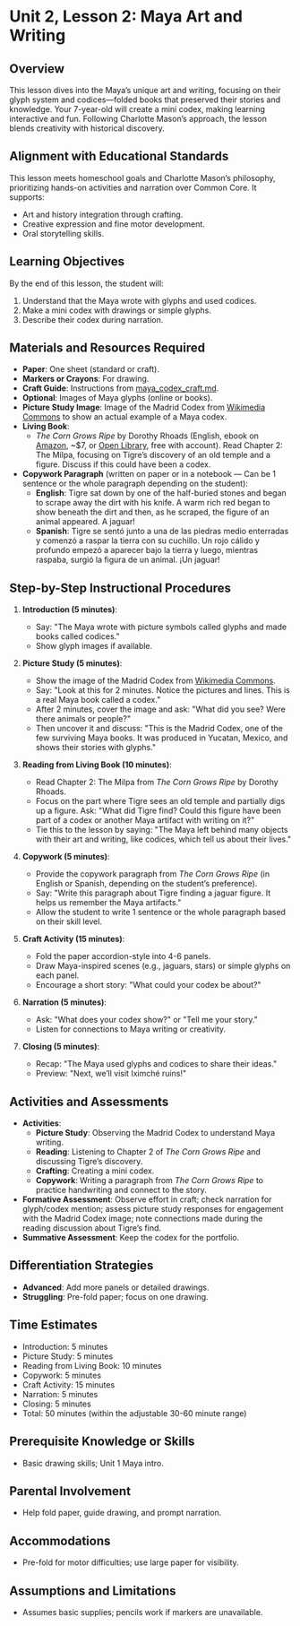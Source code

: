 # Unit 2, Lesson 2: Maya Art and Writing

## Overview
This lesson dives into the Maya’s unique art and writing, focusing on their glyph system and codices—folded books that preserved their stories and knowledge. Your 7-year-old will create a mini codex, making learning interactive and fun. Following Charlotte Mason’s approach, the lesson blends creativity with historical discovery.

## Alignment with Educational Standards
This lesson meets homeschool goals and Charlotte Mason’s philosophy, prioritizing hands-on activities and narration over Common Core. It supports:
- Art and history integration through crafting.
- Creative expression and fine motor development.
- Oral storytelling skills.

## Learning Objectives
By the end of this lesson, the student will:
1. Understand that the Maya wrote with glyphs and used codices.
2. Make a mini codex with drawings or simple glyphs.
3. Describe their codex during narration.

## Materials and Resources Required
- **Paper**: One sheet (standard or craft).
- **Markers or Crayons**: For drawing.
- **Craft Guide**: Instructions from [maya_codex_craft.md](resources/maya_codex_craft.md).
- **Optional**: Images of Maya glyphs (online or books).
- **Picture Study Image**: Image of the Madrid Codex from [Wikimedia Commons](https://commons.wikimedia.org/wiki/File:Facs%C3%ADmil_C%C3%B3dice_Tro-Cortesiano.JPG) to show an actual example of a Maya codex.
- **Living Book**: 
  - *The Corn Grows Ripe* by Dorothy Rhoads (English, ebook on [Amazon](https://a.co/d/9PqSbaT), ~$7, or [Open Library](https://archive.org/embed/corngrowsripe0000rhoa), free with account). Read Chapter 2: The Milpa, focusing on Tigre’s discovery of an old temple and a figure. Discuss if this could have been a codex.
- **Copywork Paragraph** (written on paper or in a notebook — Can be 1 sentence or the whole paragraph depending on the student):
  - **English**: Tigre sat down by one of the half-buried stones and began to scrape away the dirt with his knife. A warm rich red began to show beneath the dirt and then, as he scraped, the figure of an animal appeared. A jaguar!
  - **Spanish**: Tigre se sentó junto a una de las piedras medio enterradas y comenzó a raspar la tierra con su cuchillo. Un rojo cálido y profundo empezó a aparecer bajo la tierra y luego, mientras raspaba, surgió la figura de un animal. ¡Un jaguar!

## Step-by-Step Instructional Procedures
1. **Introduction (5 minutes)**:
   - Say: "The Maya wrote with picture symbols called glyphs and made books called codices."
   - Show glyph images if available.

2. **Picture Study (5 minutes)**:
   - Show the image of the Madrid Codex from [Wikimedia Commons](https://commons.wikimedia.org/wiki/File:Facs%C3%ADmil_C%C3%B3dice_Tro-Cortesiano.JPG).
   - Say: "Look at this for 2 minutes. Notice the pictures and lines. This is a real Maya book called a codex."
   - After 2 minutes, cover the image and ask: "What did you see? Were there animals or people?"
   - Then uncover it and discuss: "This is the Madrid Codex, one of the few surviving Maya books. It was produced in Yucatan, Mexico, and shows their stories with glyphs."

3. **Reading from Living Book (10 minutes)**:
   - Read Chapter 2: The Milpa from *The Corn Grows Ripe* by Dorothy Rhoads.
   - Focus on the part where Tigre sees an old temple and partially digs up a figure. Ask: "What did Tigre find? Could this figure have been part of a codex or another Maya artifact with writing on it?"
   - Tie this to the lesson by saying: "The Maya left behind many objects with their art and writing, like codices, which tell us about their lives."

4. **Copywork (5 minutes)**:
   - Provide the copywork paragraph from *The Corn Grows Ripe* (in English or Spanish, depending on the student’s preference).
   - Say: "Write this paragraph about Tigre finding a jaguar figure. It helps us remember the Maya artifacts."
   - Allow the student to write 1 sentence or the whole paragraph based on their skill level.

5. **Craft Activity (15 minutes)**:
   - Fold the paper accordion-style into 4-6 panels.
   - Draw Maya-inspired scenes (e.g., jaguars, stars) or simple glyphs on each panel.
   - Encourage a short story: "What could your codex be about?"

6. **Narration (5 minutes)**:
   - Ask: "What does your codex show?" or "Tell me your story."
   - Listen for connections to Maya writing or creativity.

7. **Closing (5 minutes)**:
   - Recap: "The Maya used glyphs and codices to share their ideas."
   - Preview: "Next, we’ll visit Iximché ruins!"

## Activities and Assessments
- **Activities**:
  - **Picture Study**: Observing the Madrid Codex to understand Maya writing.
  - **Reading**: Listening to Chapter 2 of *The Corn Grows Ripe* and discussing Tigre’s discovery.
  - **Crafting**: Creating a mini codex.
  - **Copywork**: Writing a paragraph from *The Corn Grows Ripe* to practice handwriting and connect to the story.
- **Formative Assessment**: Observe effort in craft; check narration for glyph/codex mention; assess picture study responses for engagement with the Madrid Codex image; note connections made during the reading discussion about Tigre’s find.
- **Summative Assessment**: Keep the codex for the portfolio.

## Differentiation Strategies
- **Advanced**: Add more panels or detailed drawings.
- **Struggling**: Pre-fold paper; focus on one drawing.

## Time Estimates
- Introduction: 5 minutes
- Picture Study: 5 minutes
- Reading from Living Book: 10 minutes
- Copywork: 5 minutes
- Craft Activity: 15 minutes
- Narration: 5 minutes
- Closing: 5 minutes
- Total: 50 minutes (within the adjustable 30-60 minute range)

## Prerequisite Knowledge or Skills
- Basic drawing skills; Unit 1 Maya intro.

## Parental Involvement
- Help fold paper, guide drawing, and prompt narration.

## Accommodations
- Pre-fold for motor difficulties; use large paper for visibility.

## Assumptions and Limitations
- Assumes basic supplies; pencils work if markers are unavailable.
